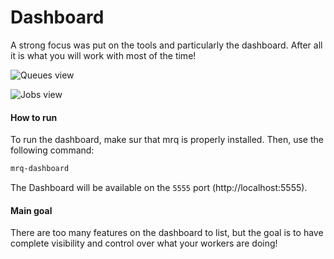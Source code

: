 # Dashboard

A strong focus was put on the tools and particularly the dashboard. After all it is what you will work with most of the time!

![Queues view](http://i.imgur.com/H2nsgq2.png)

![Jobs view](http://i.imgur.com/SNsYhuQ.png)


#### How to run

To run the dashboard, make sur that mrq is properly installed. Then, use the
following command:

```bash
mrq-dashboard
```

The Dashboard will be available on the `5555` port (http://localhost:5555).

#### Main goal

There are too many features on the dashboard to list, but the goal is to have complete visibility and control over what your workers are doing!

